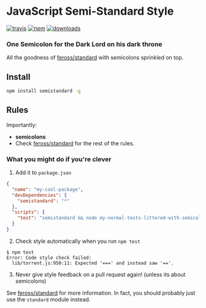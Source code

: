 # JavaScript Semi-Standard Style
[![travis][travis-image]][travis-url]
[![npm][npm-image]][npm-url]
[![downloads][downloads-image]][downloads-url]

[travis-image]: https://img.shields.io/travis/Flet/semistandard.svg?style=flat
[travis-url]: https://travis-ci.org/Flet/semistandard
[npm-image]: https://img.shields.io/npm/v/semistandard.svg?style=flat
[npm-url]: https://npmjs.org/package/semistandard
[downloads-image]: https://img.shields.io/npm/dm/semistandard.svg?style=flat
[downloads-url]: https://npmjs.org/package/semistandard

### One Semicolon for the Dark Lord on his dark throne

All the goodness of [feross/standard](https://github.com/feross/standard) with semicolons sprinkled on top.

## Install

```bash
npm install semistandard -g
```

## Rules
Importantly:
- **semicolons**
- Check [feross/standard][1] for the rest of the rules.

### What you might do if you're clever

1. Add it to `package.json`

  ```json
  {
    "name": "my-cool-package",
    "devDependencies": {
      "semistandard": "*"
    },
    "scripts": {
      "test": "semistandard && node my-normal-tests-littered-with-semicolons.js"
    }
  }
  ```

2. Check style automatically when you run `npm test`

  ```
  $ npm test
  Error: Code style check failed:
    lib/torrent.js:950:11: Expected '===' and instead saw '=='.
  ```

3. Never give style feedback on a pull request again! (unless its about semicolons)


See [feross/standard](1) for more information. In fact, you should probably just use the `standard` module instead.

[1]: https://github.com/feross/standard
